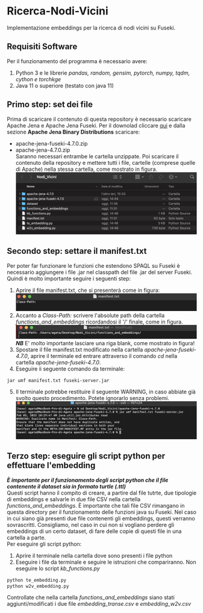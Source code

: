 # Ricerca-Nodi-Vicini
Implementazione embeddings per la ricerca di nodi vicini su Fuseki.

## Requisiti Software
Per il funzionamento del programma è necessario avere:
1. Python 3 e le librerie *pandas, random, gensim, pytorch, numpy, tqdm, cython e torchkge*
2. Java 11 o superiore (testato con java 11)

## Primo step: set dei file
Prima di scaricare il contenuto di questa repository è necessario scaricare Apache Jena e Apache Jena Fuseki. Per il downolad cliccare [qui](https://jena.apache.org/download/) e dalla sezione **Apache Jena Binary Distributions** scaricare:
- apache-jena-fuseki-4.7.0.zip
- apache-jena-4.7.0.zip
<br /> Saranno necessari entrambe le cartella unzippate. Poi scaricare il contenuto della repository e mettere tutti i file, cartelle (comprese quelle di Apache) nella stessa cartella, come mostrato in figura.
![](img/passo1.1.png?raw=true)

## Secondo step: settare il manifest.txt
Per poter far funzionare le funzioni che estendono SPAQL su Fuseki è necessario aggiungere i file .jar nel classpath del file .jar del server Fuseki. Quindi è molto importante seguire i seguenti step:
1. Aprire il file manifest.txt, che si presenterà come in figura:
![](img/manifest1.png?raw=true)
2. Accanto a *Class-Path:* scrivere l'absolute path della cartella *functions_and_embeddings* ricordandosi il '/' finale, come in figura.
![](img/manifest2.png?raw=true)
***NB*** E' molto importante lasciare una riga blank, come mostrato in figura!
3. Spostare il file manifest.txt modificato nella cartella *apache-jena-fuseki-4.7.0*, aprire il terminale ed entrare attraverso il comando *cd* nella cartella  *apache-jena-fuseki-4.7.0*.
4. Eseguire ii seguente comando da terminale:
```
jar umf manifest.txt fuseki-server.jar
```
5. Il terminale potrebbe restituire il seguente WARNING, in caso abbiate già svolto questo procedimento. Potete ignorarlo senza problemi.
![](img/manifest3.png?raw=true)

## Terzo step: eseguire gli script python per effettuare l'embedding
 ***È importante per il funzionamento degli script python che il file contenente il dataset sia in formato turtle (.ttl)*** 
 <br> Questi script hanno il compito di creare, a partire dal file tutrte, due tipologie di embeddings e salvarle in due file CSV nella cartella *functions_and_embeddings*. È importante che tali file CSV rimangano in questa directory per il funzionamento delle funzioni java su Fuseki. Nel caso in cui siano già presenti due file contenenti gli embeddings, questi verranno sovrascritti. Consigliamo, nel caso in cui non si vogliano perdere gli embeddings di un certo dataset, di fare delle copie di questi file in una cartella a parte.
 <br> 
 Per eseguire gli script python:
 1. Aprire il terminale nella cartella dove sono presenti i file python
 2. Eseguire i file da terminale e seguire le istruzioni che compariranno. Non eseguire lo script *kb_functions.py*
 ```
 python te_embedding.py
 python w2v_embedding.py 
 ```
Controllate che nella cartella *functions_and_embeddings* siano stati aggiunti/modificati i due file *embedding_transe.csv* e *embedding_w2v.csv*
